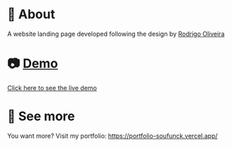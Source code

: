 # 👀 About

A website landing page developed following the design by <a href="https://www.figma.com/community/file/1145838608489224675">Rodrigo Oliveira</a>

# 📷 [Demo](https://soufunck.github.io/blackout-landing-page/)
[Click here to see the live demo](https://soufunck.github.io/blackout-landing-page/)

# 👏 See more
You want more? Visit my portfolio: https://portfolio-soufunck.vercel.app/
